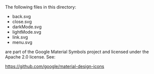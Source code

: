 The following files in this directory:

- back.svg
- close.svg
- darkMode.svg
- lightMode.svg
- link.svg
- menu.svg

are part of the Google Material Symbols project and licensed under the Apache 2.0 license. See:

https://github.com/google/material-design-icons
